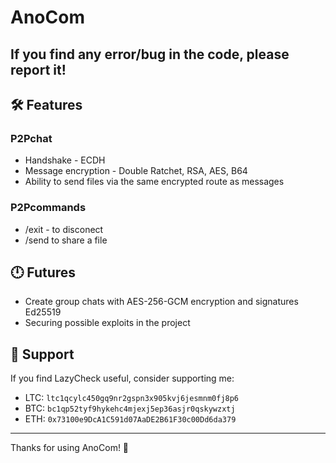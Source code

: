 # AnoCom
## If you find any error/bug in the code, please report it!

## 🛠 Features
### P2Pchat
- Handshake - ECDH
- Message encryption - Double Ratchet, RSA, AES, B64
- Ability to send files via the same encrypted route as messages
  
### P2Pcommands
- /exit - to disconect
- /send <file path> to share a file

## 🕛 Futures
- Create group chats with AES-256-GCM encryption and signatures Ed25519
- Securing possible exploits in the project
  
## 💸 Support

If you find LazyCheck useful, consider supporting me:

- LTC: `ltc1qcylc450gq9nr2gspn3x905kvj6jesmnm0fj8p6`  
- BTC: `bc1qp52tyf9hykehc4mjexj5ep36asjr0qskywzxtj`  
- ETH: `0x73100e9DcA1C591d07AaDE2B61F30c00Dd6da379`  

---

Thanks for using AnoCom! 👥
